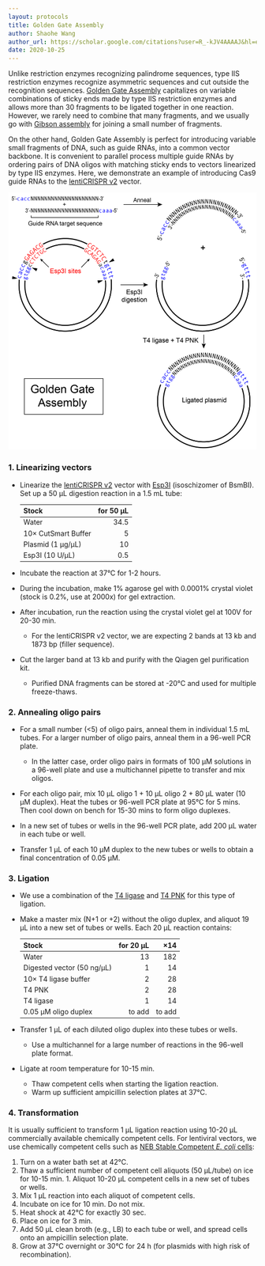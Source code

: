 ```yaml
---
layout: protocols
title: Golden Gate Assembly
author: Shaohe Wang
author_url: https://scholar.google.com/citations?user=R_-kJV4AAAAJ&hl=en
date: 2020-10-25
---
```


Unlike restriction enzymes recognizing palindrome sequences, type IIS restriction enzymes recognize asymmetric sequences and cut outside the recognition sequences. [Golden Gate Assembly](https://www.neb.com/golden-gate/golden-gate) capitalizes on variable combinations of sticky ends made by type IIS restriction enzymes and allows more than 30 fragments to be ligated together in one reaction. However, we rarely need to combine that many fragments, and we usually go with [Gibson assembly](./gibson-assembly.html) for joining a small number of fragments.

On the other hand, Golden Gate Assembly is perfect for introducing variable small fragments of DNA, such as guide RNAs, into a common vector backbone. It is convenient to parallel process multiple guide RNAs by ordering pairs of DNA oligos with matching sticky ends to vectors linearized by type IIS enzymes. Here, we demonstrate an example of introducing Cas9 guide RNAs to the [lentiCRISPR v2](https://www.addgene.org/52961/) vector.

<img src="/assets/images/Golden-gate-assembly-01.png" alt="Golden Gate Assembly schematics" />

### 1. Linearizing vectors

* Linearize the [lentiCRISPR v2](https://www.addgene.org/52961/) vector with [Esp3I](https://www.neb.com/products/r0734-esp3i#Product%20Information) (isoschizomer of BsmBI). Set up a 50 μL digestion reaction in a 1.5 mL tube:

	| Stock | for 50 µL |
	|:---|---:|
	| Water	|	34.5 |
	| 10× CutSmart Buffer | 5 |
	| Plasmid (1 µg/µL) | 10 |
	| Esp3I (10 U/µL)	|	0.5 |

* Incubate the reaction at 37°C for 1-2 hours.

* During the incubation, make 1% agarose gel with 0.0001% crystal violet (stock is 0.2%, use at 2000x) for gel extraction.

* After incubation, run the reaction using the crystal violet gel at 100V for 20-30 min.

	- For the lentiCRISPR v2 vector, we are expecting 2 bands at 13 kb and 1873 bp (filler sequence).

* Cut the larger band at 13 kb and purify with the Qiagen gel purification kit.

	- Purified DNA fragments can be stored at -20°C and used for multiple freeze-thaws.

### 2. Annealing oligo pairs

* For a small number (<5) of oligo pairs, anneal them in individual 1.5 mL tubes. For a larger number of oligo pairs, anneal them in a 96-well PCR plate.

	- In the latter case, order oligo pairs in formats of 100 μM solutions in a 96-well plate and use a multichannel pipette to transfer and mix oligos.

* For each oligo pair, mix 10 μL oligo 1 + 10 μL oligo 2 + 80 μL water (10 μM duplex).  Heat the tubes or 96-well PCR plate at 95°C for 5 mins.  Then cool down on bench for 15-30 mins to form oligo duplexes.

* In a new set of tubes or wells in the 96-well PCR plate, add 200 µL water in each tube or well.

* Transfer 1 µL of each 10 μM duplex to the new tubes or wells to obtain a final concentration of 0.05 μM.

### 3. Ligation

* We use a combination of the [T4 ligase](https://www.neb.com/products/m0202-t4-dna-ligase#Product%20Information) and [T4 PNK](https://www.neb.com/products/m0201-t4-polynucleotide-kinase#Product%20Information) for this type of ligation.

* Make a master mix (N+1 or +2) without the oligo duplex, and aliquot 19 μL into a new set of tubes or wells. Each 20 μL reaction contains:

	| Stock | for 20 µL | ×14 |
	|:---|---:|---:|
	| Water	|	13 | 182 |
	|	Digested vector (50 ng/µL)	|	1 | 14 |
	|	10× T4 ligase buffer | 2 | 28 |
	|	T4 PNK | 2 | 28 |
	|	T4 ligase | 1 | 14 |
	|	0.05 μM oligo duplex |	to add | to add |

* Transfer 1 μL of each diluted oligo duplex into these tubes or wells.

	- Use a multichannel for a large number of reactions in the 96-well plate format.

* Ligate at room temperature for 10-15 min.

	- Thaw competent cells when starting the ligation reaction.
	- Warm up sufficient ampicillin selection plates at 37°C.

### 4. Transformation

It is usually sufficient to transform 1 µL ligation reaction using 10-20 µL commercially available chemically competent cells. For lentiviral vectors, we use chemically competent cells such as [NEB Stable Competent _E. coli_ cells](https://www.neb.com/products/c3040-neb-stable-competent-e-coli-high-efficiency#Product%20Information):

  1. Turn on a water bath set at 42°C.
  1. Thaw a sufficient number of competent cell aliquots (50 µL/tube) on ice for 10-15 min.
	1. Aliquot 10-20 µL competent cells in a new set of tubes or wells.
  1. Mix 1 µL reaction into each aliquot of competent cells.
  1. Incubate on ice for 10 min. Do not mix.
  1. Heat shock at 42°C for exactly 30 sec.
  1. Place on ice for 3 min.
  1. Add 50 µL clean broth (e.g., LB) to each tube or well, and spread cells onto an ampicillin selection plate.
  1. Grow at 37°C overnight or 30°C for 24 h (for plasmids with high risk of recombination).
